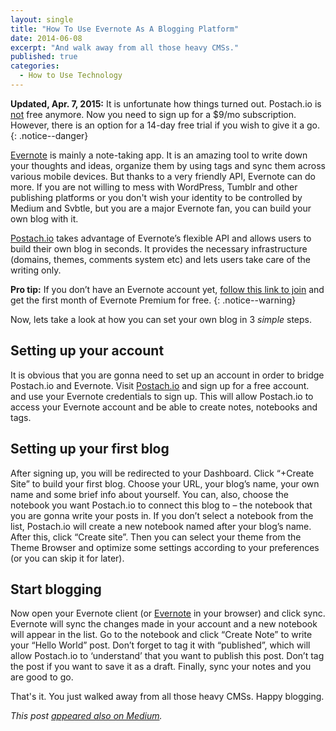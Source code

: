 ```yaml
---
layout: single
title: "How To Use Evernote As A Blogging Platform"
date: 2014-06-08
excerpt: "And walk away from all those heavy CMSs."
published: true
categories:
  - How to Use Technology
---
```


**Updated, Apr. 7, 2015:** It is unfortunate how things turned out. Postach.io is <u>not</u> free anymore. Now you need to sign up for a $9/mo subscription. However, there is an option for a 14-day free trial if you wish to give it a go.
{: .notice--danger}

[Evernote](https://www.evernote.com/referral/Registration.action?uid=21458963&sig=3b01fad8ef1fb251925d4a28e5ad8b30) is mainly a note-taking app. It is an amazing tool to write down your thoughts and ideas, organize them by using tags and sync them across various mobile devices. But thanks to a very friendly API, Evernote can do more. If you are not willing to mess with WordPress, Tumblr and other publishing platforms or you don't wish your identity to be controlled by Medium and Svbtle, but you are a major Evernote fan, you can build your own blog with it.

[Postach.io](http://postach.io/) takes advantage of Evernote’s flexible API and allows users to build their own blog in seconds. It provides the necessary infrastructure (domains, themes, comments system etc) and lets users take care of the writing only.

<i class="fa fa-lightbulb-o"></i> **Pro tip:** If you don’t have an Evernote account yet, [follow this link to join](https://www.evernote.com/referral/Registration.action?uid=21458963&sig=3b01fad8ef1fb251925d4a28e5ad8b30) and get the first month of Evernote Premium for free.
{: .notice--warning}

Now, lets take a look at how you can set your own blog in 3 *simple* steps.

## Setting up your account

It is obvious that you are gonna need to set up an account in order to bridge Postach.io and Evernote. Visit [Postach.io](http://postach.io/) and sign up for a free account. and use your Evernote credentials to sign up. This will allow Postach.io to access your Evernote account and be able to create notes, notebooks and tags.

## Setting up your first blog

After signing up, you will be redirected to your Dashboard. Click “+Create Site” to build your first blog. Choose your URL, your blog’s name, your own name and some brief info about yourself. You can, also, choose the notebook you want Postach.io to connect this blog to – the notebook that you are gonna write your posts in. If you don’t select a notebook from the list, Postach.io will create a new notebook named after your blog’s name. After this, click “Create site”. Then you can select your theme from the Theme Browser and optimize some settings according to your preferences (or you can skip it for later).

## Start blogging

Now open your Evernote client (or [Evernote](https://www.evernote.com/referral/Registration.action?uid=21458963&sig=3b01fad8ef1fb251925d4a28e5ad8b30) in your browser) and click sync. Evernote will sync the changes made in your account and a new notebook will appear in the list. Go to the notebook and click “Create Note” to write your “Hello World” post. Don’t forget to tag it with “published”, which will allow Postach.io to ‘understand’ that you want to publish this post. Don’t tag the post if you want to save it as a draft. Finally, sync your notes and you are good to go.

That's it. You just walked away from all those heavy CMSs. Happy blogging.

*This post [appeared also on Medium](https://medium.com/@hkalant/eaeeac1010ee).*
